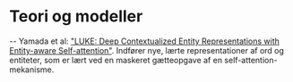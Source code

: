
# Teori og modeller
-- Yamada et al: ["LUKE: Deep Contextualized Entity Representations with Entity-aware Self-attention"](https://arxiv.org/abs/2010.01057).
    Indfører nye, lærte representationer af ord og entiteter, som er lært ved en maskeret gætteopgave af en self-attention-mekanisme.
